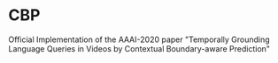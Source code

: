 # CBP
Official Implementation of the AAAI-2020 paper "Temporally Grounding Language Queries in Videos by Contextual Boundary-aware Prediction"
